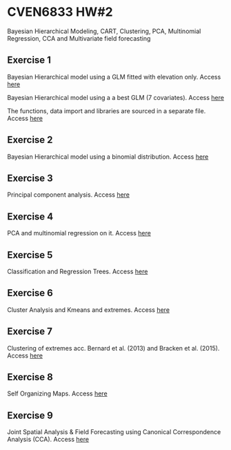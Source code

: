 # CVEN6833 HW#2 
Bayesian Hierarchical Modeling, CART, Clustering, PCA, Multinomial Regression, CCA and Multivariate field forecasting

## Exercise 1
Bayesian Hierarchical model using a GLM fitted with elevation only.
Access [here](https://albegon1.github.io/CVEN6833-HW-2/HW_2e1-main_v2.html)

Bayesian Hierarchical model using a a best GLM (7 covariates).
Access [here](https://albegon1.github.io/CVEN6833-HW-2/HW_2e1-main_v1.html)

The functions, data import and libraries are sourced in a separate file. Access [here](https://albegon1.github.io/CVEN6833-HW-2/source_file.html)

## Exercise 2
Bayesian Hierarchical model using a binomial distribution. Access [here](https://albegon1.github.io/CVEN6833-HW-2/HW_2e2-main.html)

## Exercise 3
Principal component analysis. Access [here](https://albegon1.github.io/CVEN6833-HW-2/HW_2e3-main.html)

## Exercise 4
PCA and multinomial regression on it. Access [here](https://albegon1.github.io/CVEN6833-HW-2/HW_2e4-main.html)

## Exercise 5
Classification and Regression Trees. Access [here](https://albegon1.github.io/CVEN6833-HW-2/HW_2e5-main.html)

## Exercise 6 
Cluster Analysis and Kmeans and extremes. Access [here](https://albegon1.github.io/CVEN6833-HW-2/HW_2e6-main.html)

## Exercise 7
Clustering of extremes acc. Bernard et al. (2013) and Bracken et al. (2015). Access [here](https://albegon1.github.io/CVEN6833-HW-2/HW_2e7-main.html)

## Exercise 8
Self Organizing Maps. Access [here](https://albegon1.github.io/CVEN6833-HW-2/HW_2e8-main.html)

## Exercise 9
Joint Spatial Analysis & Field Forecasting using Canonical Correspondence Analysis (CCA). Access [here](https://albegon1.github.io/CVEN6833-HW-2/HW_2e9-main.html)


